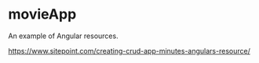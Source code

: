 # movieApp
An example of Angular resources.

https://www.sitepoint.com/creating-crud-app-minutes-angulars-resource/
